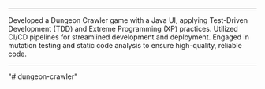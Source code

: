 
---

Developed a Dungeon Crawler game with a Java UI, applying Test-Driven Development (TDD) and Extreme Programming (XP) practices. Utilized CI/CD pipelines for streamlined development and deployment. Engaged in mutation testing and static code analysis to ensure high-quality, reliable code.

---
"# dungeon-crawler" 

